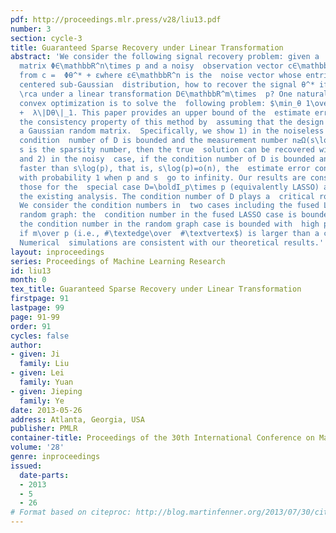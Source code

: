 ```yaml
---
pdf: http://proceedings.mlr.press/v28/liu13.pdf
number: 3
section: cycle-3
title: Guaranteed Sparse Recovery under Linear Transformation
abstract: 'We consider the following signal recovery problem: given a  measurement
  matrix Φ∈\mathbbR^n\times p and a noisy  observation vector c∈\mathbbR^n constructed
  from c =  Φθ^* + εwhere ε∈\mathbbR^n is the  noise vector whose entries follow i.i.d.
  centered sub-Gaussian  distribution, how to recover the signal θ^* if Dθ^* is  sparse
  \rca under a linear transformation D∈\mathbbR^m\times  p? One natural method using
  convex optimization is to solve the  following problem: $\min_θ 1\over 2\|Φθ- c\|^2
  +  λ\|Dθ\|_1. This paper provides an upper bound of the  estimate error and shows
  the consistency property of this method by  assuming that the design matrix Φis
  a Gaussian random matrix.  Specifically, we show 1) in the noiseless case, if the
  condition  number of D is bounded and the measurement number n≥Ω(s\log(p)) where
  s is the sparsity number, then the true  solution can be recovered with high probability;
  and 2) in the noisy  case, if the condition number of D is bounded and the measurement  increases
  faster than s\log(p), that is, s\log(p)=o(n), the  estimate error converges to zero
  with probability 1 when p and s  go to infinity. Our results are consistent with
  those for the  special case D=\boldI_p\times p (equivalently LASSO) and  improve
  the existing analysis. The condition number of D plays a  critical role in our analysis.
  We consider the condition numbers in  two cases including the fused LASSO and the
  random graph: the  condition number in the fused LASSO case is bounded by a constant,  while
  the condition number in the random graph case is bounded with  high probability
  if m\over p (i.e., #\textedge\over  #\textvertex$) is larger than a certain constant.
  Numerical  simulations are consistent with our theoretical results.'
layout: inproceedings
series: Proceedings of Machine Learning Research
id: liu13
month: 0
tex_title: Guaranteed Sparse Recovery under Linear Transformation
firstpage: 91
lastpage: 99
page: 91-99
order: 91
cycles: false
author:
- given: Ji
  family: Liu
- given: Lei
  family: Yuan
- given: Jieping
  family: Ye
date: 2013-05-26
address: Atlanta, Georgia, USA
publisher: PMLR
container-title: Proceedings of the 30th International Conference on Machine Learning
volume: '28'
genre: inproceedings
issued:
  date-parts:
  - 2013
  - 5
  - 26
# Format based on citeproc: http://blog.martinfenner.org/2013/07/30/citeproc-yaml-for-bibliographies/
---
```

